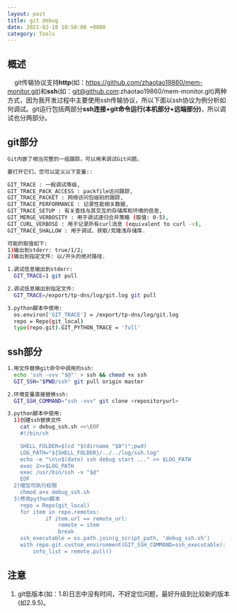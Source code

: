 ```yaml
---
layout: post
title: git debug
date: 2021-02-18 10:58:00 +0800
category: Tools
---
```


## 概述
&nbsp;&nbsp;&nbsp;&nbsp;git传输协议支持**http**(如：https://github.com/zhaotao19860/mem-monitor.git)和**ssh**(如：git@github.com:zhaotao19860/mem-monitor.git)两种方式，因为我开发过程中主要使用ssh传输协议，所以下面以ssh协议为例分析如何调试。git运行包括两部分**ssh连接+git命令运行(本机部分+远端部分)**，所以调试也分两部分。

## git部分

```bash
Git内嵌了相当完整的一组跟踪，可以用来调试Git问题。

要打开它们，您可以定义以下变量::

GIT_TRACE : 一般调试等级,
GIT_TRACE_PACK_ACCESS : packfile访问跟踪,
GIT_TRACE_PACKET : 网络访问包级别的跟踪,
GIT_TRACE_PERFORMANCE : 记录性能相关数据,
GIT_TRACE_SETUP : 有关查找与其交互的存储库和环境的信息,
GIT_MERGE_VERBOSITY : 用于调试递归合并策略 (取值: 0-5),
GIT_CURL_VERBOSE : 用于记录所有curl消息 (equivalent to curl -v),
GIT_TRACE_SHALLOW : 用于调试、获取/克隆浅存储库.

可能的取值如下:
1)输出到stderr: true/1/2;
2)输出到指定文件: 以/开头的绝对路径.

1.调试信息输出到stderr:
  GIT_TRACE=1 git pull 

2.调试信息输出到指定文件:
  GIT_TRACE=/export/tp-dns/log/git.log git pull

3.python脚本中使用:
  os.environ['GIT_TRACE'] = /export/tp-dns/log/git.log
  repo = Repo(git_local)
  type(repo.git).GIT_PYTHON_TRACE = 'full'
```

## ssh部分

```bash
1.用文件替换git命令中调用的ssh:
  echo 'ssh -vvv "$@"' > ssh && chmod +x ssh
  GIT_SSH="$PWD/ssh" git pull origin master

2.环境变量直接替换ssh:
  GIT_SSH_COMMAND="ssh -vvv" git clone <repositoryurl>

3.python脚本中使用:
  1)创建ssh替换文件
    cat > debug_ssh.sh <<\EOF
    #!/bin/sh

    SHELL_FOLDER=$(cd "$(dirname "$0")";pwd)
    LOG_PATH="${SHELL_FOLDER}/../../log/ssh.log"
    echo -e "\n\n$(date) ssh debug start ..." >> $LOG_PATH
    exec 2>>$LOG_PATH
    exec /usr/bin/ssh -v "$@"
    EOF
  2)增加可执行权限
    chmod a+x debug_ssh.sh
  3)修改python脚本
    repo = Repo(git_local)
    for item in repo.remotes:
            if item.url == remote_url:
                remote = item
                break
    ssh_executable = os.path.join(g_script_path, 'debug_ssh.sh')
    with repo.git.custom_environment(GIT_SSH_COMMAND=ssh_executable):
	    info_list = remote.pull()

```
## 注意
1. git低版本(如：1.8)日志中没有时间，不好定位问题，最好升级到比较新的版本(如2.9.5)。